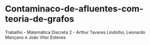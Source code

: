 # Contaminaco-de-afluentes-com-teoria-de-grafos
Trabalho - Matemática Discreta 2 - Arthur Tavares Lindolho, Leonardo Mançano e João Vitor Esteves
